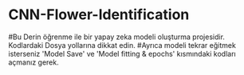 # CNN-Flower-Identification

#Bu Derin öğrenme ile bir yapay zeka modeli oluşturma projesidir. Kodlardaki Dosya yollarına dikkat edin.
#Ayrıca modeli tekrar eğitmek isterseniz 'Model Save' ve 'Model fitting & epochs' kısmındaki kodları açmanız gerek.
